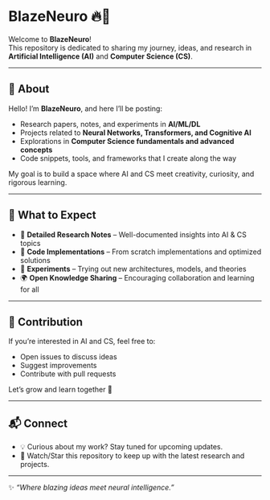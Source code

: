 # BlazeNeuro 🔥🧠

Welcome to **BlazeNeuro**!  
This repository is dedicated to sharing my journey, ideas, and research in **Artificial Intelligence (AI)** and **Computer Science (CS)**.  

---

## 📌 About
Hello! I’m **BlazeNeuro**, and here I’ll be posting:
- Research papers, notes, and experiments in **AI/ML/DL**  
- Projects related to **Neural Networks, Transformers, and Cognitive AI**  
- Explorations in **Computer Science fundamentals and advanced concepts**  
- Code snippets, tools, and frameworks that I create along the way  

My goal is to build a space where AI and CS meet creativity, curiosity, and rigorous learning.

---

## 🚀 What to Expect
- 📖 **Detailed Research Notes** – Well-documented insights into AI & CS topics  
- 🧩 **Code Implementations** – From scratch implementations and optimized solutions  
- 🧪 **Experiments** – Trying out new architectures, models, and theories  
- 🌍 **Open Knowledge Sharing** – Encouraging collaboration and learning for all  

---

## 🤝 Contribution
If you’re interested in AI and CS, feel free to:
- Open issues to discuss ideas  
- Suggest improvements  
- Contribute with pull requests  

Let’s grow and learn together 🚀

---

## 📬 Connect
- 💡 Curious about my work? Stay tuned for upcoming updates.  
- 🔔 Watch/Star this repository to keep up with the latest research and projects.  

---

✨ *“Where blazing ideas meet neural intelligence.”*
